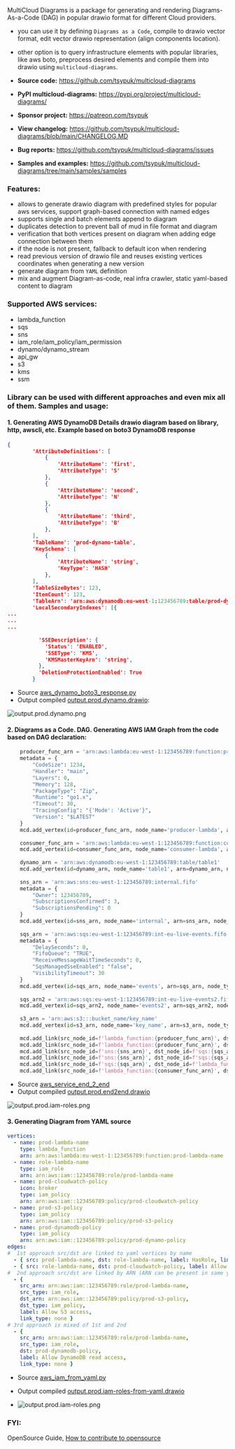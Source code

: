 MultiCloud Diagrams is a package for generating and rendering Diagrams-As-a-Code (DAG) in popular drawio format for different Cloud providers.

- you can use it by defining ``Diagrams as a Code``, compile to drawio vector format, edit vector drawio representation (align components location).
- other option is to query infrastructure elements with popular libraries, like aws boto, preprocess desired elements and compile them into drawio using ``multicloud-diagrams``.

- **Source code:** https://github.com/tsypuk/multicloud-diagrams
- **PyPI multicloud-diagrams:** https://pypi.org/project/multicloud-diagrams/
- **Sponsor project:** https://patreon.com/tsypuk
- **View changelog:** https://github.com/tsypuk/multicloud-diagrams/blob/main/CHANGELOG.MD
- **Bug reports:** https://github.com/tsypuk/multicloud-diagrams/issues
- **Samples and examples:** https://github.com/tsypuk/multicloud-diagrams/tree/main/samples/samples

### Features:
- allows to generate drawio diagram with predefined styles for popular aws services, support graph-based connection with named edges
- supports single and batch elements append to diagram
- duplicates detection to prevent ball of mud in file format and diagram
- verification that both vertices present on diagram when adding edge connection between them 
- if the node is not present, fallback to default icon when rendering
- read previous version of drawio file and reuses existing vertices coordinates when generating a new version
- generate diagram from ``YAML`` definition
- mix and augment Diagram-as-code, real infra crawler, static yaml-based content to diagram

### Supported AWS services:

- lambda_function
- sqs
- sns
- iam_role/iam_policy/iam_permission
- dynamo/dynamo_stream
- api_gw
- s3
- kms
- ssm

### Library can be used with different approaches and even mix all of them. Samples and usage:

#### 1. Generating AWS DynamoDB Details drawio diagram based on library, http, awscli, etc. Example based on boto3 DynamoDB response

```json
{
        'AttributeDefinitions': [
            {
                'AttributeName': 'first',
                'AttributeType': 'S'
            },
            {
                'AttributeName': 'second',
                'AttributeType': 'N'
            },
            {
                'AttributeName': 'third',
                'AttributeType': 'B'
            },
        ],
        'TableName': 'prod-dynamo-table',
        'KeySchema': [
            {
                'AttributeName': 'string',
                'KeyType': 'HASH'
            },
        ],
        'TableSizeBytes': 123,
        'ItemCount': 123,
        'TableArn': 'arn:aws:dynamodb:eu-west-1:123456789:table/prod-dynamo-table',
        'LocalSecondaryIndexes': [{
...       
...
...
          
          'SSEDescription': {
            'Status': 'ENABLED',
            'SSEType': 'KMS',
            'KMSMasterKeyArn': 'string',
          },
          'DeletionProtectionEnabled': True
        }
```

- Source [aws_dynamo_boto3_response.py](https://github.com/tsypuk/multicloud-diagrams/blob/main/samples/samples/aws_dynamo_boto3_response.py)
- Output compiled [output.prod.dynamo.drawio](https://raw.githubusercontent.com/tsypuk/multicloud-diagrams/main/samples/output/output.prod.dynamo.drawio):

![output.prod.dynamo.png](https://github.com/tsypuk/multicloud-diagrams/raw/main/samples/output/png/output.prod.dynamo.png?raw=True)

#### 2. Diagrams as a Code. DAG. Generating AWS IAM Graph from the code based on DAG declaration:

```python
    producer_func_arn = 'arn:aws:lambda:eu-west-1:123456789:function:producer-lambda'
    metadata = {
        "CodeSize": 1234,
        "Handler": "main",
        "Layers": 0,
        "Memory": 128,
        "PackageType": "Zip",
        "Runtime": "go1.x",
        "Timeout": 30,
        "TracingConfig": "{'Mode': 'Active'}",
        "Version": "$LATEST"
    }
    mcd.add_vertex(id=producer_func_arn, node_name='producer-lambda', arn=producer_func_arn, node_type='lambda_function', metadata=metadata)
    
    consumer_func_arn = 'arn:aws:lambda:eu-west-1:123456789:function:consumer-lambda'
    mcd.add_vertex(id=consumer_func_arn, node_name='consumer-lambda', arn=consumer_func_arn, node_type='lambda_function')
    
    dynamo_arn = 'arn:aws:dynamodb:eu-west-1:123456789:table/table1'
    mcd.add_vertex(id=dynamo_arn, node_name='table1', arn=dynamo_arn, node_type='dynamo')
    
    sns_arn = 'arn:aws:sns:eu-west-1:123456789:internal.fifo'
    metadata = {
        "Owner": 123456789,
        "SubscriptionsConfirmed": 3,
        "SubscriptionsPending": 0
    }
    mcd.add_vertex(id=sns_arn, node_name='internal', arn=sns_arn, node_type='sns', metadata=metadata)
    
    sqs_arn = 'arn:aws:sqs:eu-west-1:123456789:int-eu-live-events.fifo'
    metadata = {
        "DelaySeconds": 0,
        "FifoQueue": "TRUE",
        "ReceiveMessageWaitTimeSeconds": 0,
        "SqsManagedSseEnabled": "false",
        "VisibilityTimeout": 30
    }
    mcd.add_vertex(id=sqs_arn, node_name='events', arn=sqs_arn, node_type='sqs', metadata=metadata)
    
    sqs_arn2 = 'arn:aws:sqs:eu-west-1:123456789:int-eu-live-events2.fifo'
    mcd.add_vertex(id=sqs_arn2, node_name='events2', arn=sqs_arn2, node_type='sqs')
    
    s3_arn = 'arn:aws:s3:::bucket_name/key_name'
    mcd.add_vertex(id=s3_arn, node_name='key_name', arn=s3_arn, node_type='s3')
    
    mcd.add_link(src_node_id=f'lambda_function:{producer_func_arn}', dst_node_id=f'sns:{sns_arn}')
    mcd.add_link(src_node_id=f'lambda_function:{producer_func_arn}', dst_node_id=f's3:{s3_arn}')
    mcd.add_link(src_node_id=f'sns:{sns_arn}', dst_node_id=f'sqs:{sqs_arn}')
    mcd.add_link(src_node_id=f'sns:{sns_arn}', dst_node_id=f'sqs:{sqs_arn2}')
    mcd.add_link(src_node_id=f'sqs:{sqs_arn}', dst_node_id=f'lambda_function:{consumer_func_arn}')
    mcd.add_link(src_node_id=f'lambda_function:{consumer_func_arn}', dst_node_id=f'dynamo:{dynamo_arn}')
```

- Source [aws_service_end_2_end](https://github.com/tsypuk/multicloud-diagrams/blob/main/samples/samples/aws_service_end_2_end.py)
- Output compiled [output.prod.end2end.drawio](https://raw.githubusercontent.com/tsypuk/multicloud-diagrams/main/samples/output/output.prod.end2end.drawio)

![output.prod.iam-roles.png](https://github.com/tsypuk/multicloud-diagrams/blob/main/samples/output/png/output.prod.end2end.png?raw=True)


#### 3. Generating Diagram from YAML source

```yaml
vertices:
  - name: prod-lambda-name
    type: lambda_function
    arn: arn:aws:lambda:eu-west-1:123456789:function:prod-lambda-name
  - name: role-lambda-name
    type: iam_role
    arn: arn:aws:iam::123456789:role/prod-lambda-name
  - name: prod-cloudwatch-policy
    icon: broker
    type: iam_policy
    arn: arn:aws:iam::123456789:policy/prod-cloudwatch-policy
  - name: prod-s3-policy
    type: iam_policy
    arn: arn:aws:iam::123456789:policy/prod-s3-policy
  - name: prod-dynamodb-policy
    type: iam_policy
    arn: arn:aws:iam::123456789:policy/prod-dynamo-policy
edges:
#  1st approach src/dst are linked to yaml vertices by name
  - { src: prod-lambda-name, dst: role-lambda-name, label: HasRole, link_type: none }
  - { src: role-lambda-name, dst: prod-cloudwatch-policy, label: Allow CloudWatch logs, link_type: none }
#  2nd approach src/dst are linked by ARN (ARN can be present in same yaml, or loaded programmatically)
  - {
    src_arn: arn:aws:iam::123456789:role/prod-lambda-name,
    src_type: iam_role,
    dst_arn: arn:aws:iam::123456789:policy/prod-s3-policy,
    dst_type: iam_policy,
    label: Allow S3 access,
    link_type: none }
# 3rd approach is mixed of 1st and 2nd
  - {
    src_arn: arn:aws:iam::123456789:role/prod-lambda-name,
    src_type: iam_role,
    dst: prod-dynamodb-policy,
    label: Allow DynamoDB read access,
    link_type: none }
```
- Source [aws_iam_from_yaml.py](https://github.com/tsypuk/multicloud-diagrams/blob/main/samples/samples/aws_iam_from_yaml.py)
- Output compiled [output.prod.iam-roles-from-yaml.drawio](https://raw.githubusercontent.com/tsypuk/multicloud-diagrams/main/samples/output/output.prod.iam-roles-from-yaml.drawio)

- ![output.prod.iam-roles.png](https://github.com/tsypuk/multicloud-diagrams/blob/main/samples/output/png/output.prod.iam-roles-from-yaml.png?raw=True)


### FYI:

OpenSource Guide, [How to contribute to opensource](https://opensource.guide/)